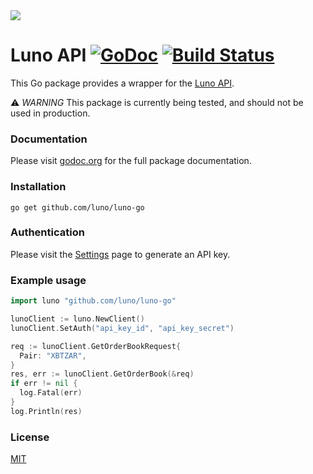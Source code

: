 <img src="https://www.luno.com/static/images/luno-email-336.png">

# Luno API [![GoDoc](https://godoc.org/github.com/luno/luno-go?status.png)](https://godoc.org/github.com/luno/luno-go) [![Build Status](https://travis-ci.org/luno/luno-go.svg?branch=master)](https://travis-ci.org/luno/luno-go)

This Go package provides a wrapper for the [Luno API](https://www.luno.com/api).

⚠️ *WARNING* This package is currently being tested, and should not be used in production.

### Documentation

Please visit [godoc.org](https://godoc.org/github.com/luno/luno-go) for the full
package documentation.

### Installation

```
go get github.com/luno/luno-go
```

### Authentication

Please visit the [Settings](https://www.luno.com/wallet/settings/api_keys) page
to generate an API key.

### Example usage

```go
import luno "github.com/luno/luno-go"

lunoClient := luno.NewClient()
lunoClient.SetAuth("api_key_id", "api_key_secret")

req := lunoClient.GetOrderBookRequest{
  Pair: "XBTZAR",
}
res, err := lunoClient.GetOrderBook(&req)
if err != nil {
  log.Fatal(err)
}
log.Println(res)
```

### License

[MIT](https://github.com/luno/luno-go/blob/master/LICENSE.md)
